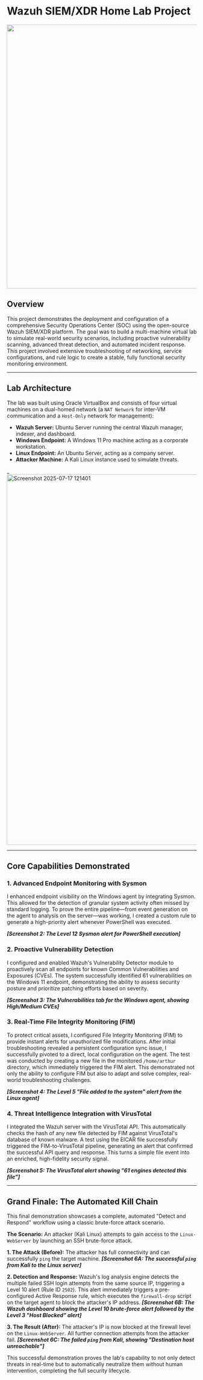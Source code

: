 # Wazuh SIEM/XDR Home Lab Project

<p align="center">
  <img src="YOUR_ARCHITECTURE_DIAGRAM_URL_HERE" width="700">
</p>

## Overview

This project demonstrates the deployment and configuration of a comprehensive Security Operations Center (SOC) using the open-source Wazuh SIEM/XDR platform. The goal was to build a multi-machine virtual lab to simulate real-world security scenarios, including proactive vulnerability scanning, advanced threat detection, and automated incident response. This project involved extensive troubleshooting of networking, service configurations, and rule logic to create a stable, fully functional security monitoring environment.

---

## Lab Architecture

The lab was built using Oracle VirtualBox and consists of four virtual machines on a dual-homed network (a `NAT Network` for inter-VM communication and a `Host-Only` network for management):

- **Wazuh Server:** Ubuntu Server running the central Wazuh manager, indexer, and dashboard.
- **Windows Endpoint:** A Windows 11 Pro machine acting as a corporate workstation.
- **Linux Endpoint:** An Ubuntu Server, acting as a company server.
- **Attacker Machine:** A Kali Linux instance used to simulate threats.

_<img width="1914" height="983" alt="Screenshot 2025-07-17 121401" src="https://github.com/user-attachments/assets/8d26e274-d911-475e-b399-84752d61daf1" />


---

## Core Capabilities Demonstrated

### 1. Advanced Endpoint Monitoring with Sysmon

I enhanced endpoint visibility on the Windows agent by integrating Sysmon. This allowed for the detection of granular system activity often missed by standard logging. To prove the entire pipeline—from event generation on the agent to analysis on the server—was working, I created a custom rule to generate a high-priority alert whenever PowerShell was executed.

_**[Screenshot 2: The Level 12 Sysmon alert for PowerShell execution]**_

### 2. Proactive Vulnerability Detection

I configured and enabled Wazuh's Vulnerability Detector module to proactively scan all endpoints for known Common Vulnerabilities and Exposures (CVEs). The system successfully identified 61 vulnerabilities on the Windows 11 endpoint, demonstrating the ability to assess security posture and prioritize patching efforts based on severity.

_**[Screenshot 3: The Vulnerabilities tab for the Windows agent, showing High/Medium CVEs]**_

### 3. Real-Time File Integrity Monitoring (FIM)

To protect critical assets, I configured File Integrity Monitoring (FIM) to provide instant alerts for unauthorized file modifications. After initial troubleshooting revealed a persistent configuration sync issue, I successfully pivoted to a direct, local configuration on the agent. The test was conducted by creating a new file in the monitored `/home/arthur` directory, which immediately triggered the FIM alert. This demonstrated not only the ability to configure FIM but also to adapt and solve complex, real-world troubleshooting challenges.

_**[Screenshot 4: The Level 5 "File added to the system" alert from the Linux agent]**_

### 4. Threat Intelligence Integration with VirusTotal

I integrated the Wazuh server with the VirusTotal API. This automatically checks the hash of any new file detected by FIM against VirusTotal's database of known malware. A test using the EICAR file successfully triggered the FIM-to-VirusTotal pipeline, generating an alert that confirmed the successful API query and response. This turns a simple file event into an enriched, high-fidelity security signal.

_**[Screenshot 5: The VirusTotal alert showing "61 engines detected this file"]**_

---

## Grand Finale: The Automated Kill Chain

This final demonstration showcases a complete, automated "Detect and Respond" workflow using a classic brute-force attack scenario.

**The Scenario:** An attacker (Kali Linux) attempts to gain access to the `Linux-WebServer` by launching an SSH brute-force attack.

**1. The Attack (Before):** The attacker has full connectivity and can successfully `ping` the target machine.
_**[Screenshot 6A: The successful `ping` from Kali to the Linux server]**_

**2. Detection and Response:** Wazuh's log analysis engine detects the multiple failed SSH login attempts from the same source IP, triggering a Level 10 alert (Rule ID `2502`). This alert immediately triggers a pre-configured Active Response rule, which executes the `firewall-drop` script on the target agent to block the attacker's IP address.
_**[Screenshot 6B: The Wazuh dashboard showing the Level 10 brute-force alert followed by the Level 3 "Host Blocked" alert]**_

**3. The Result (After):** The attacker's IP is now blocked at the firewall level on the `Linux-WebServer`. All further connection attempts from the attacker fail.
_**[Screenshot 6C: The failed `ping` from Kali, showing "Destination host unreachable"]**_

This successful demonstration proves the lab's capability to not only detect threats in real-time but to automatically neutralize them without human intervention, completing the full security lifecycle.
